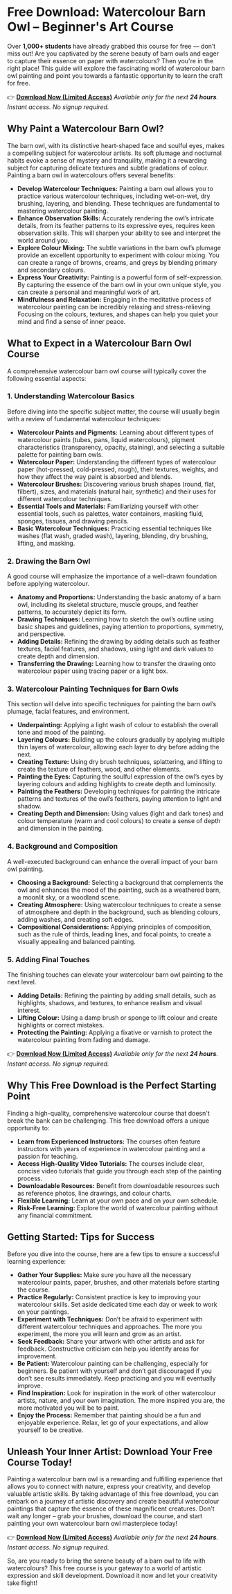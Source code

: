 # Free Download: Watercolour Barn Owl – Beginner's Art Course

Over **1,000+ students** have already grabbed this course for free — don’t miss out!
Are you captivated by the serene beauty of barn owls and eager to capture their essence on paper with watercolours? Then you're in the right place! This guide will explore the fascinating world of watercolour barn owl painting and point you towards a fantastic opportunity to learn the craft for free.

👉 [**Download Now (Limited Access)**](https://udemywork.com/watercolour-barn-owl)
_Available only for the next **24 hours**. Instant access. No signup required._

## Why Paint a Watercolour Barn Owl?

The barn owl, with its distinctive heart-shaped face and soulful eyes, makes a compelling subject for watercolour artists. Its soft plumage and nocturnal habits evoke a sense of mystery and tranquility, making it a rewarding subject for capturing delicate textures and subtle gradations of colour. Painting a barn owl in watercolours offers several benefits:

*   **Develop Watercolour Techniques:** Painting a barn owl allows you to practice various watercolour techniques, including wet-on-wet, dry brushing, layering, and blending. These techniques are fundamental to mastering watercolour painting.
*   **Enhance Observation Skills:** Accurately rendering the owl’s intricate details, from its feather patterns to its expressive eyes, requires keen observation skills. This will sharpen your ability to see and interpret the world around you.
*   **Explore Colour Mixing:** The subtle variations in the barn owl’s plumage provide an excellent opportunity to experiment with colour mixing. You can create a range of browns, creams, and greys by blending primary and secondary colours.
*   **Express Your Creativity:** Painting is a powerful form of self-expression. By capturing the essence of the barn owl in your own unique style, you can create a personal and meaningful work of art.
*   **Mindfulness and Relaxation:** Engaging in the meditative process of watercolour painting can be incredibly relaxing and stress-relieving. Focusing on the colours, textures, and shapes can help you quiet your mind and find a sense of inner peace.

## What to Expect in a Watercolour Barn Owl Course

A comprehensive watercolour barn owl course will typically cover the following essential aspects:

### 1. Understanding Watercolour Basics

Before diving into the specific subject matter, the course will usually begin with a review of fundamental watercolour techniques:

*   **Watercolour Paints and Pigments:** Learning about different types of watercolour paints (tubes, pans, liquid watercolours), pigment characteristics (transparency, opacity, staining), and selecting a suitable palette for painting barn owls.
*   **Watercolour Paper:** Understanding the different types of watercolour paper (hot-pressed, cold-pressed, rough), their textures, weights, and how they affect the way paint is absorbed and blends.
*   **Watercolour Brushes:** Discovering various brush shapes (round, flat, filbert), sizes, and materials (natural hair, synthetic) and their uses for different watercolour techniques.
*   **Essential Tools and Materials:** Familiarizing yourself with other essential tools, such as palettes, water containers, masking fluid, sponges, tissues, and drawing pencils.
*   **Basic Watercolour Techniques:** Practicing essential techniques like washes (flat wash, graded wash), layering, blending, dry brushing, lifting, and masking.

### 2. Drawing the Barn Owl

A good course will emphasize the importance of a well-drawn foundation before applying watercolour.

*   **Anatomy and Proportions:** Understanding the basic anatomy of a barn owl, including its skeletal structure, muscle groups, and feather patterns, to accurately depict its form.
*   **Drawing Techniques:** Learning how to sketch the owl’s outline using basic shapes and guidelines, paying attention to proportions, symmetry, and perspective.
*   **Adding Details:** Refining the drawing by adding details such as feather textures, facial features, and shadows, using light and dark values to create depth and dimension.
*   **Transferring the Drawing:** Learning how to transfer the drawing onto watercolour paper using tracing paper or a light box.

### 3. Watercolour Painting Techniques for Barn Owls

This section will delve into specific techniques for painting the barn owl’s plumage, facial features, and environment.

*   **Underpainting:** Applying a light wash of colour to establish the overall tone and mood of the painting.
*   **Layering Colours:** Building up the colours gradually by applying multiple thin layers of watercolour, allowing each layer to dry before adding the next.
*   **Creating Texture:** Using dry brush techniques, splattering, and lifting to create the texture of feathers, wood, and other elements.
*   **Painting the Eyes:** Capturing the soulful expression of the owl’s eyes by layering colours and adding highlights to create depth and luminosity.
*   **Painting the Feathers:** Developing techniques for painting the intricate patterns and textures of the owl’s feathers, paying attention to light and shadow.
*   **Creating Depth and Dimension:** Using values (light and dark tones) and colour temperature (warm and cool colours) to create a sense of depth and dimension in the painting.

### 4. Background and Composition

A well-executed background can enhance the overall impact of your barn owl painting.

*   **Choosing a Background:** Selecting a background that complements the owl and enhances the mood of the painting, such as a weathered barn, a moonlit sky, or a woodland scene.
*   **Creating Atmosphere:** Using watercolour techniques to create a sense of atmosphere and depth in the background, such as blending colours, adding washes, and creating soft edges.
*   **Compositional Considerations:** Applying principles of composition, such as the rule of thirds, leading lines, and focal points, to create a visually appealing and balanced painting.

### 5. Adding Final Touches

The finishing touches can elevate your watercolour barn owl painting to the next level.

*   **Adding Details:** Refining the painting by adding small details, such as highlights, shadows, and textures, to enhance realism and visual interest.
*   **Lifting Colour:** Using a damp brush or sponge to lift colour and create highlights or correct mistakes.
*   **Protecting the Painting:** Applying a fixative or varnish to protect the watercolour painting from fading and damage.

👉 [**Download Now (Limited Access)**](https://udemywork.com/watercolour-barn-owl)
_Available only for the next **24 hours**. Instant access. No signup required._

## Why This Free Download is the Perfect Starting Point

Finding a high-quality, comprehensive watercolour course that doesn't break the bank can be challenging. This free download offers a unique opportunity to:

*   **Learn from Experienced Instructors:** The courses often feature instructors with years of experience in watercolour painting and a passion for teaching.
*   **Access High-Quality Video Tutorials:** The courses include clear, concise video tutorials that guide you through each step of the painting process.
*   **Downloadable Resources:** Benefit from downloadable resources such as reference photos, line drawings, and colour charts.
*   **Flexible Learning:** Learn at your own pace and on your own schedule.
*   **Risk-Free Learning:** Explore the world of watercolour painting without any financial commitment.

## Getting Started: Tips for Success

Before you dive into the course, here are a few tips to ensure a successful learning experience:

*   **Gather Your Supplies:** Make sure you have all the necessary watercolour paints, paper, brushes, and other materials before starting the course.
*   **Practice Regularly:** Consistent practice is key to improving your watercolour skills. Set aside dedicated time each day or week to work on your paintings.
*   **Experiment with Techniques:** Don’t be afraid to experiment with different watercolour techniques and approaches. The more you experiment, the more you will learn and grow as an artist.
*   **Seek Feedback:** Share your artwork with other artists and ask for feedback. Constructive criticism can help you identify areas for improvement.
*   **Be Patient:** Watercolour painting can be challenging, especially for beginners. Be patient with yourself and don’t get discouraged if you don’t see results immediately. Keep practicing and you will eventually improve.
*   **Find Inspiration:** Look for inspiration in the work of other watercolour artists, nature, and your own imagination. The more inspired you are, the more motivated you will be to paint.
*   **Enjoy the Process:** Remember that painting should be a fun and enjoyable experience. Relax, let go of your expectations, and allow yourself to be creative.

## Unleash Your Inner Artist: Download Your Free Course Today!

Painting a watercolour barn owl is a rewarding and fulfilling experience that allows you to connect with nature, express your creativity, and develop valuable artistic skills. By taking advantage of this free download, you can embark on a journey of artistic discovery and create beautiful watercolour paintings that capture the essence of these magnificent creatures. Don't wait any longer – grab your brushes, download the course, and start painting your own watercolour barn owl masterpiece today!

👉 [**Download Now (Limited Access)**](https://udemywork.com/watercolour-barn-owl)
_Available only for the next **24 hours**. Instant access. No signup required._

So, are you ready to bring the serene beauty of a barn owl to life with watercolours? This free course is your gateway to a world of artistic expression and skill development. Download it now and let your creativity take flight!
